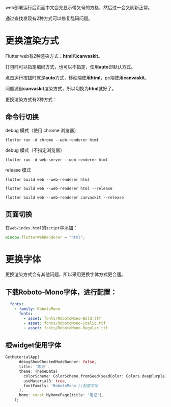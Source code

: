 web部署运行后页面中文会先显示带叉号的方格，然后过一会又刷新正常。

通过查找发现有2种方式可以修复乱码问题。

# 更换渲染方式

Flutter web有2种渲染方式：**html**和**canvaskit**。

打包时可以指定编码方式，也可以不指定，使用**auto**即默认方式。

点击运行按钮时就是**auto**方式，移动端使用**html**，pc端使用**canvaskit**。

问题源自**canvaskit**渲染方式，所以切换为**html**就好了。

更换渲染方式有2种方式：

## 命令行切换

debug 模式（使用 chrome 浏览器）

`flutter run -d chrome --web-renderer html`

debug 模式（不指定浏览器）

`flutter run -d web-server --web-renderer html`

release 模式

`flutter build web --web-renderer html`

`flutter build web --web-renderer html --release`

`flutter build web --web-renderer canvaskit --release`

## 页面切换

在`web/index.html`的`script`中添加：

```javascript
window.flutterWebRenderer = "html";
```

# 更换字体

更换渲染方式会有其他问题，所以采用更换字体方式更合适。

## 下载Roboto-Mono字体，进行配置：

```yaml
  fonts:
    - family: RobotoMono
      fonts:
        - asset: fonts/RobotoMono-Bold.ttf
        - asset: fonts/RobotoMono-Italic.ttf
        - asset: fonts/RobotoMono-Regular.ttf
```

## 根widget使用字体

```dart
GetMaterialApp(
      debugShowCheckedModeBanner: false,
      title: '笔记',
      theme: ThemeData(
        colorScheme: ColorScheme.fromSeed(seedColor: Colors.deepPurple),
        useMaterial3: true,
        fontFamily: 'RobotoMono'//配置字体
      ),
      home: const MyHomePage(title: '笔记'),
    );
```